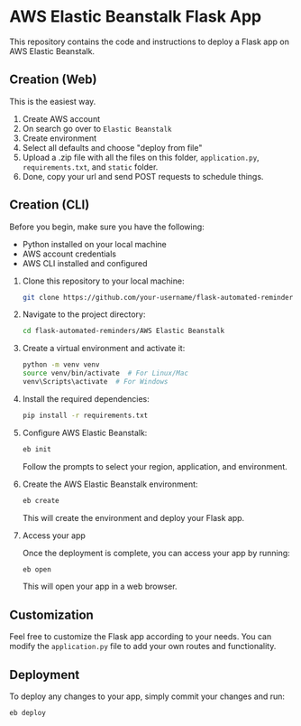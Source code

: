 # AWS Elastic Beanstalk Flask App

This repository contains the code and instructions to deploy a Flask app on AWS Elastic Beanstalk.

## Creation (Web)

This is the easiest way.
1. Create AWS account
2. On search go over to `Elastic Beanstalk`
3. Create environment
4. Select all defaults and choose "deploy from file"
5. Upload a .zip file with all the files on this folder, `application.py`, `requirements.txt`, and `static` folder.
6. Done, copy your url and send POST requests to schedule things.

## Creation (CLI)

Before you begin, make sure you have the following:

- Python installed on your local machine
- AWS account credentials
- AWS CLI installed and configured

1. Clone this repository to your local machine:

    ```bash
    git clone https://github.com/your-username/flask-automated-reminders.git
    ```

2. Navigate to the project directory:

    ```bash
    cd flask-automated-reminders/AWS Elastic Beanstalk
    ```

3. Create a virtual environment and activate it:

    ```bash
    python -m venv venv
    source venv/bin/activate  # For Linux/Mac
    venv\Scripts\activate  # For Windows
    ```

4. Install the required dependencies:

    ```bash
    pip install -r requirements.txt
    ```

5. Configure AWS Elastic Beanstalk:

    ```bash
    eb init
    ```

    Follow the prompts to select your region, application, and environment.

6. Create the AWS Elastic Beanstalk environment:

    ```bash
    eb create
    ```

    This will create the environment and deploy your Flask app.

7. Access your app

    Once the deployment is complete, you can access your app by running:

    ```bash
    eb open
    ```

    This will open your app in a web browser.

## Customization

Feel free to customize the Flask app according to your needs. You can modify the `application.py` file to add your own routes and functionality.

## Deployment

To deploy any changes to your app, simply commit your changes and run:

```bash
eb deploy
```